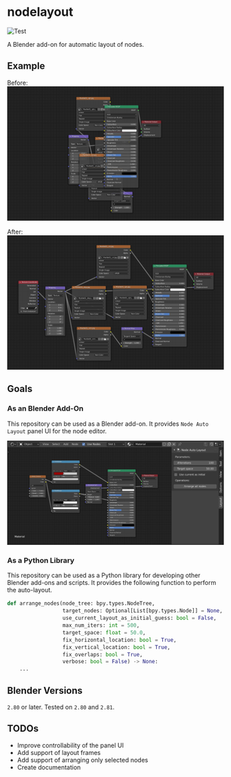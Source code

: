 # nodelayout

![Test](https://github.com/yuki-koyama/nodelayout/workflows/Test/badge.svg)

A Blender add-on for automatic layout of nodes.

## Example

Before:
![](./docs/before.png)

After:
![](./docs/after.png)

## Goals

### As an Blender Add-On

This repository can be used as a Blender add-on. It provides `Node Auto Layout` panel UI for the node editor.

![](./docs/panel.png)

### As a Python Library

This repository can be used as a Python library for developing other Blender add-ons and scripts. It provides the following function to perform the auto-layout.
```python
def arrange_nodes(node_tree: bpy.types.NodeTree,
                  target_nodes: Optional[List[bpy.types.Node]] = None,
                  use_current_layout_as_initial_guess: bool = False,
                  max_num_iters: int = 500,
                  target_space: float = 50.0,
                  fix_horizontal_location: bool = True,
                  fix_vertical_location: bool = True,
                  fix_overlaps: bool = True,
                  verbose: bool = False) -> None:
    ...
```

## Blender Versions

`2.80` or later. Tested on `2.80` and `2.81`.

## TODOs

- Improve controllability of the panel UI
- Add support of layout frames
- Add support of arranging only selected nodes
- Create documentation
